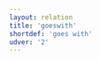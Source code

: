 ```yaml
---
layout: relation
title: 'goeswith'
shortdef: 'goes with'
udver: '2'
---
```

<!-- Interlanguage links updated Út zář 29 20:31:54 CEST 2020 -->
